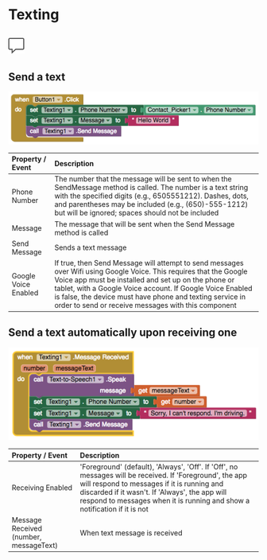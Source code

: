 # Texting

## ![](../../../../.gitbook/assets/texting-icon.png)

## Send a text

![](../../../../.gitbook/assets/texting-blocks-1.png)

| Property / Event | Description |
| :--- | :--- |
| Phone Number | The number that the message will be sent to when the SendMessage method is called. The number is a text string with the specified digits \(e.g., 6505551212\). Dashes, dots, and parentheses may be included \(e.g., \(650\)-555-1212\) but will be ignored; spaces should not be included |
| Message | The message that will be sent when the Send Message method is called |
| Send Message | Sends a text message |
| Google Voice Enabled | If true, then Send Message will attempt to send messages over Wifi using Google Voice. This requires that the Google Voice app must be installed and set up on the phone or tablet, with a Google Voice account. If Google Voice Enabled is false, the device must have phone and texting service in order to send or receive messages with this component |

## Send a text automatically upon receiving one

![](../../../../.gitbook/assets/texting-blocks-2.png)

| Property / Event | Description |
| :--- | :--- |
| Receiving Enabled | 'Foreground' \(default\), 'Always', 'Off'. If 'Off', no messages will be received. If 'Foreground', the app will respond to messages if it is running and discarded if it wasn't. If 'Always', the app will respond to messages when it is running and show a notification if it is not |
| Message Received \(number, messageText\) | When text message is received |

